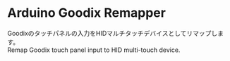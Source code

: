 # Arduino Goodix Remapper
Goodixのタッチパネルの入力をHIDマルチタッチデバイスとしてリマップします。  
Remap Goodix touch panel input to HID multi-touch device.
